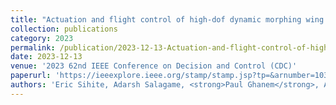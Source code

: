 ```yaml
---
title: "Actuation and flight control of high-dof dynamic morphing wing flight by shifting structure response"
collection: publications
category: 2023
permalink: /publication/2023-12-13-Actuation-and-flight-control-of-high-dof-dynamic-morphing-wing-flight-by-shifting-structure-response
date: 2023-12-13
venue: '2023 62nd IEEE Conference on Decision and Control (CDC)'
paperurl: 'https://ieeexplore.ieee.org/stamp/stamp.jsp?tp=&arnumber=10383886'
authors: 'Eric Sihite, Adarsh Salagame, <strong>Paul Ghanem</strong>, Alireza Ramezani'
---
```


